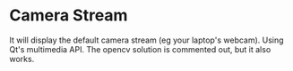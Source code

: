Camera Stream
=====================

It will display the default camera stream (eg your laptop's webcam).
Using Qt's multimedia API.
The opencv solution is commented out, but it also works.
